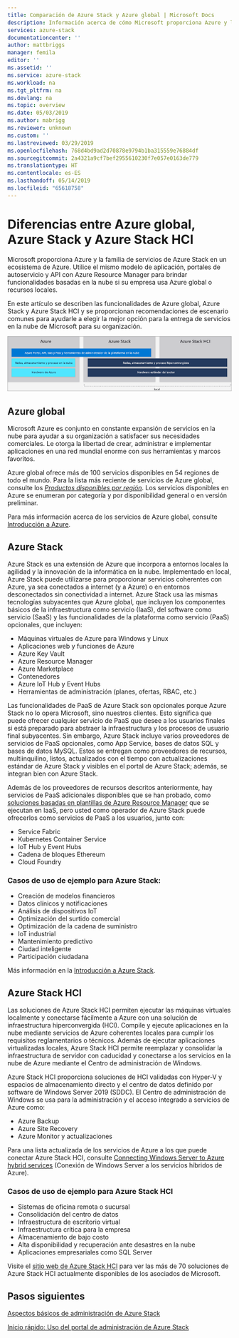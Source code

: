 ```yaml
---
title: Comparación de Azure Stack y Azure global | Microsoft Docs
description: Información acerca de cómo Microsoft proporciona Azure y la familia de servicios de Azure Stack en un ecosistema de Azure
services: azure-stack
documentationcenter: ''
author: mattbriggs
manager: femila
editor: ''
ms.assetid: ''
ms.service: azure-stack
ms.workload: na
ms.tgt_pltfrm: na
ms.devlang: na
ms.topic: overview
ms.date: 05/03/2019
ms.author: mabrigg
ms.reviewer: unknown
ms.custom: ''
ms.lastreviewed: 03/29/2019
ms.openlocfilehash: 768d4bd9ad2d70878e9794b1ba315559e76884df
ms.sourcegitcommit: 2a4321a9cf7bef2955610230f7e057e0163de779
ms.translationtype: HT
ms.contentlocale: es-ES
ms.lasthandoff: 05/14/2019
ms.locfileid: "65618758"
---
```

# <a name="differences-between-global-azure-azure-stack-and-azure-stack-hci"></a>Diferencias entre Azure global, Azure Stack y Azure Stack HCI

Microsoft proporciona Azure y la familia de servicios de Azure Stack en un ecosistema de Azure. Utilice el mismo modelo de aplicación, portales de autoservicio y API con Azure Resource Manager para brindar funcionalidades basadas en la nube si su empresa usa Azure global o recursos locales.

En este artículo se describen las funcionalidades de Azure global, Azure Stack y Azure Stack HCI y se proporcionan recomendaciones de escenario comunes para ayudarle a elegir la mejor opción para la entrega de servicios en la nube de Microsoft para su organización.

![Información general del ecosistema de Azure](./media/compare-azure-azure-stack/azure-family.png)

## <a name="global-azure"></a>Azure global

Microsoft Azure es conjunto en constante expansión de servicios en la nube para ayudar a su organización a satisfacer sus necesidades comerciales. Le otorga la libertad de crear, administrar e implementar aplicaciones en una red mundial enorme con sus herramientas y marcos favoritos.

Azure global ofrece más de 100 servicios disponibles en 54 regiones de todo el mundo. Para la lista más reciente de servicios de Azure global, consulte los [*Productos disponibles por región*](https://azure.microsoft.com/regions/services). Los servicios disponibles en Azure se enumeran por categoría y por disponibilidad general o en versión preliminar.

Para más información acerca de los servicios de Azure global, consulte [Introducción a Azure](https://docs.microsoft.com/azure/#pivot=get-started&panel=get-started1).

## <a name="azure-stack"></a>Azure Stack

Azure Stack es una extensión de Azure que incorpora a entornos locales la agilidad y la innovación de la informática en la nube. Implementado en local, Azure Stack puede utilizarse para proporcionar servicios coherentes con Azure, ya sea conectados a internet (y a Azure) o en entornos desconectados sin conectividad a internet. Azure Stack usa las mismas tecnologías subyacentes que Azure global, que incluyen los componentes básicos de la infraestructura como servicio (IaaS), del software como servicio (SaaS) y las funcionalidades de la plataforma como servicio (PaaS) opcionales, que incluyen:

- Máquinas virtuales de Azure para Windows y Linux
- Aplicaciones web y funciones de Azure
- Azure Key Vault
- Azure Resource Manager
- Azure Marketplace
- Contenedores
- Azure IoT Hub y Event Hubs
- Herramientas de administración (planes, ofertas, RBAC, etc.)

Las funcionalidades de PaaS de Azure Stack son opcionales porque Azure Stack no lo opera Microsoft, sino nuestros clientes. Esto significa que puede ofrecer cualquier servicio de PaaS que desee a los usuarios finales si está preparado para abstraer la infraestructura y los procesos de usuario final subyacentes. Sin embargo, Azure Stack incluye varios proveedores de servicios de PaaS opcionales, como App Service, bases de datos SQL y bases de datos MySQL. Estos se entregan como proveedores de recursos, multiinquilino, listos, actualizados con el tiempo con actualizaciones estándar de Azure Stack y visibles en el portal de Azure Stack; además, se integran bien con Azure Stack.

Además de los proveedores de recursos descritos anteriormente, hay servicios de PaaS adicionales disponibles que se han probado, como [soluciones basadas en plantillas de Azure Resource Manager](https://github.com/Azure/AzureStack-QuickStart-Templates) que se ejecutan en IaaS, pero usted como operador de Azure Stack puede ofrecerlos como servicios de PaaS a los usuarios, junto con:

- Service Fabric
- Kubernetes Container Service
- IoT Hub y Event Hubs
- Cadena de bloques Ethereum
- Cloud Foundry

### <a name="example-use-cases-for-azure-stack"></a>Casos de uso de ejemplo para Azure Stack:

- Creación de modelos financieros
- Datos clínicos y notificaciones
- Análisis de dispositivos IoT
- Optimización del surtido comercial
- Optimización de la cadena de suministro
- IoT industrial
- Mantenimiento predictivo
- Ciudad inteligente
- Participación ciudadana

Más información en la [Introducción a Azure Stack](azure-stack-overview.md).

## <a name="azure-stack-hci"></a>Azure Stack HCI 

Las soluciones de Azure Stack HCI permiten ejecutar las máquinas virtuales localmente y conectarse fácilmente a Azure con una solución de infraestructura hiperconvergida (HCI). Compile y ejecute aplicaciones en la nube mediante servicios de Azure coherentes locales para cumplir los requisitos reglamentarios o técnicos. Además de ejecutar aplicaciones virtualizadas locales, Azure Stack HCI permite reemplazar y consolidar la infraestructura de servidor con caducidad y conectarse a los servicios en la nube de Azure mediante el Centro de administración de Windows.

Azure Stack HCI proporciona soluciones de HCI validadas con Hyper-V y espacios de almacenamiento directo y el centro de datos definido por software de Windows Server 2019 (SDDC). El Centro de administración de Windows se usa para la administración y el acceso integrado a servicios de Azure como:

- Azure Backup
- Azure Site Recovery
- Azure Monitor y actualizaciones

Para una lista actualizada de los servicios de Azure a los que puede conectar Azure Stack HCI, consulte [Connecting Windows Server to Azure hybrid services](https://docs.microsoft.com/windows-server/azure-hybrid-services/index) (Conexión de Windows Server a los servicios híbridos de Azure).

### <a name="example-use-cases-for-azure-stack-hci"></a>Casos de uso de ejemplo para Azure Stack HCI
- Sistemas de oficina remota o sucursal
- Consolidación del centro de datos
- Infraestructura de escritorio virtual
- Infraestructura crítica para la empresa
- Almacenamiento de bajo costo
- Alta disponibilidad y recuperación ante desastres en la nube
- Aplicaciones empresariales como SQL Server

Visite el [sitio web de Azure Stack HCI](https://azure.microsoft.com/overview/azure-stack/hci/) para ver las más de 70 soluciones de Azure Stack HCI actualmente disponibles de los asociados de Microsoft.

## <a name="next-steps"></a>Pasos siguientes

[Aspectos básicos de administración de Azure Stack](azure-stack-manage-basics.md)

[Inicio rápido: Uso del portal de administración de Azure Stack](azure-stack-manage-portals.md)
